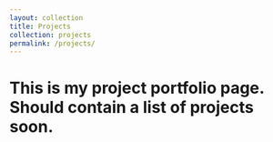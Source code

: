 ```yaml
---
layout: collection
title: Projects
collection: projects
permalink: /projects/
---
```



# This is my project portfolio page. Should contain a list of projects soon.